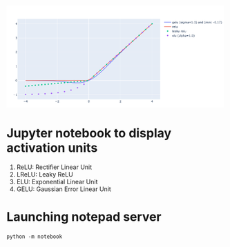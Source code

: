 ![ActivationUnits](/images/activations.png)

# Jupyter notebook to display activation units

1. ReLU: Rectifier Linear Unit
2. LReLU: Leaky ReLU
3. ELU: Exponential Linear Unit
4. GELU: Gaussian Error Linear Unit

# Launching notepad server
```python -m notebook```

